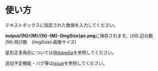 # 使い方

テキストボックスに指定された数値を入力してください。

**output/{N}/{M}/{N}-{M}-{ImgSize}px.png**に保存されます。({N}:辺の数　{M}:飛び数　{ImgSize}:画像サイズ)

星形正多角形については[Wikipedia](https://ja.wikipedia.org/wiki/%E6%98%9F%E5%9E%8B%E6%AD%A3%E5%A4%9A%E8%A7%92%E5%BD%A2)を参照してください。

追加予定機能・バグ等は[issue](https://github.com/Ichihai1415/RegularStarPolygonGenerator/issues)を参照してください。
